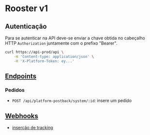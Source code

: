 # Rooster v1

## Autenticação

Para se autenticar na API deve-se enviar a chave obtida no cabeçalho HTTP `Authorization` juntamente com o prefixo "Bearer".

```sh
curl https://api-prod/api \
    -H 'Content-type: application/json' \
    -H 'X-Platform-Token: ey...'
```

## [Endpoints](/v1/endpoints.md)

### Pedidos

- `POST /api/platform-postback/system/:id`: insere um pedido

## [Webhooks](/v1/webhooks.md)

- [inserção de tracking](/v1/webhooks.md#atualização-de-tracking)
